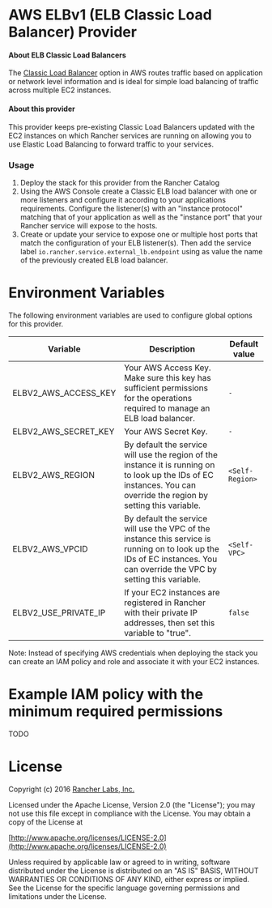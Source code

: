 AWS ELBv1 (ELB Classic Load Balancer) Provider
==========

#### About ELB Classic Load Balancers
The [Classic Load Balancer](https://aws.amazon.com/elasticloadbalancing/classicloadbalancer/) option in AWS routes traffic based on application or network level information and is ideal for simple load balancing of traffic across multiple EC2 instances.

#### About this provider
This provider keeps pre-existing Classic Load Balancers updated with the EC2 instances on which Rancher services are running on allowing you to use Elastic Load Balancing to forward traffic to your services.

### Usage

1. Deploy the stack for this provider from the Rancher Catalog
2. Using the AWS Console create a Classic ELB load balancer with one or more listeners and configure it according to your applications requirements. Configure the listener(s) with an "instance protocol" matching that of your application as well as the "instance port" that your Rancher service will expose to the hosts.
3. Create or update your service to expose one or multiple host ports that match the configuration of your ELB listener(s). Then add the service label `io.rancher.service.external_lb.endpoint` using as value the name of the previously created ELB load balancer.

Environment Variables
==========

The following environment variables are used to configure global options for this provider.

| Variable | Description | Default value |
|----------------------|-----------------------------------------------------------------------------------------------------------------------------------------------------------------------------|-------------------|
| ELBV2_AWS_ACCESS_KEY | Your AWS Access Key. Make sure this key has sufficient permissions for the operations required to manage an ELB load balancer. | `-` |
| ELBV2_AWS_SECRET_KEY | Your AWS Secret Key. | `-` |
| ELBV2_AWS_REGION | By default the service will use the region of the instance it is running on to look up the IDs of EC instances. You can override the region by setting this variable. | `<Self-Region>` |
| ELBV2_AWS_VPCID | By default the service will use the VPC of the instance this service is running on to look up the IDs of EC instances. You can override the VPC by setting this variable. | `<Self-VPC>` |
| ELBV2_USE_PRIVATE_IP | If your EC2 instances are registered in Rancher with their private IP addresses, then set this variable to "true". | `false` |

Note: Instead of specifying AWS credentials when deploying the stack you can create an IAM policy and role and associate it with your EC2 instances.

Example IAM policy with the minimum required permissions
==========

TODO

License
=======
Copyright (c) 2016 [Rancher Labs, Inc.](http://rancher.com)

Licensed under the Apache License, Version 2.0 (the "License");
you may not use this file except in compliance with the License.
You may obtain a copy of the License at

[http://www.apache.org/licenses/LICENSE-2.0](http://www.apache.org/licenses/LICENSE-2.0)

Unless required by applicable law or agreed to in writing, software
distributed under the License is distributed on an "AS IS" BASIS,
WITHOUT WARRANTIES OR CONDITIONS OF ANY KIND, either express or implied.
See the License for the specific language governing permissions and
limitations under the License.
